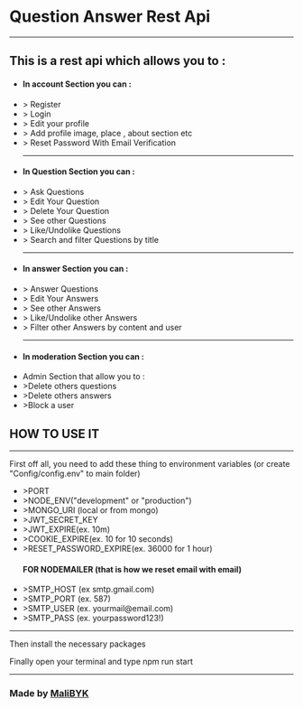 <h1>Question Answer Rest Api</h1>
<hr />
<h2>This is a rest api which allows you to :</h4>
<ul>
  <li><h4>In account Section you can :</h4></li>
  <li>> Register</li>
  <li>> Login</li>
  <li>> Edit your profile</li>
  <li>> Add profile image, place , about section etc</li>
  <li>> Reset Password With Email Verification</li>
  <hr />
  <li><h4>In Question Section you can :</h4></li>
  <li>> Ask Questions</li>
  <li>> Edit Your Question</li>
  <li>> Delete Your Question</li>
  <li>> See other Questions</li>
  <li>> Like/Undolike Questions</li>
  <li>> Search and filter Questions by title</li>
  <hr />
  <li><h4>In answer Section you can :</h4></li>
  <li>> Answer Questions</li>
  <li>> Edit Your Answers</li>
  <li>> See other Answers</li>
  <li>> Like/Undolike other Answers</li>
  <li>> Filter other Answers by content and user</li>
  <hr />
  <li><h4>In moderation Section you can :</h4></li>
  <li>Admin Section that allow you to :</li>
  <li>>Delete others questions</li>
  <li>>Delete others answers</li>
  <li>>Block a user</li>
</ul>
<h2>HOW TO USE IT</h2>
  <hr>
  <p>First off all, you need to add these thing to environment variables (or create "Config/config.env" to main folder)</p>
  <ul>
  <li>>PORT</li>
  <li>>NODE_ENV("development" or "production")</li>
  <li>>MONGO_URI (local or from mongo)</li>
  <li>>JWT_SECRET_KEY</li>
  <li>>JWT_EXPIRE(ex. 10m)</li>
  <li>>COOKIE_EXPIRE(ex. 10 for 10 seconds)</li>
  <li>>RESET_PASSWORD_EXPIRE(ex. 36000 for 1 hour)</li>
  
  <h4>FOR NODEMAILER (that is how we reset email with email)</h4>
  <li>>SMTP_HOST (ex smtp.gmail.com)</li>
  <li>>SMTP_PORT (ex. 587)</li>
  <li>>SMTP_USER (ex. yourmail@email.com)</li>
  <li>>SMTP_PASS (ex. yourpassword123!)</li>
</ul>
<hr />
		<p>Then install the necessary packages</p>
		<p>Finally open your terminal and type npm run start</p>
<hr>
<h3>
  Made by <a href="http://malibyk.github.io">MaliBYK</a>
  <h3></h3>
</h3>
